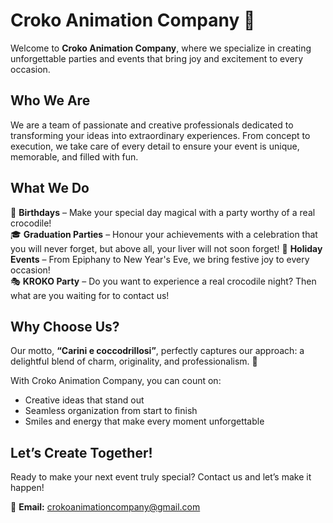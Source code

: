 # Croko Animation Company 🐊  

Welcome to **Croko Animation Company**, where we specialize in creating unforgettable parties and events that bring joy and excitement to every occasion.  

## Who We Are  
We are a team of passionate and creative professionals dedicated to transforming your ideas into extraordinary experiences. From concept to execution, we take care of every detail to ensure your event is unique, memorable, and filled with fun.  

## What We Do  
🎉 **Birthdays** – Make your special day magical with a party worthy of a real crocodile!  
🎓 **Graduation Parties** – Honour your achievements with a celebration that you will never forget, but above all, your liver will not soon forget! 
🎄 **Holiday Events** – From Epiphany to New Year's Eve, we bring festive joy to every occasion!  
🎭 **KROKO Party** – Do you want to experience a real crocodile night? Then what are you waiting for to contact us!  

## Why Choose Us?  
Our motto, **“Carini e coccodrillosi”**, perfectly captures our approach: a delightful blend of charm, originality, and professionalism. 🐊  

With Croko Animation Company, you can count on:  
- Creative ideas that stand out  
- Seamless organization from start to finish  
- Smiles and energy that make every moment unforgettable  

## Let’s Create Together!  
Ready to make your next event truly special? Contact us and let’s make it happen!  

📧 **Email:** crokoanimationcompany@gmail.com 
